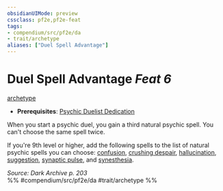 ```yaml
---
obsidianUIMode: preview
cssclass: pf2e,pf2e-feat
tags:
- compendium/src/pf2e/da
- trait/archetype
aliases: ["Duel Spell Advantage"]
---
```

# Duel Spell Advantage  *Feat 6*  
[archetype](../../rules/traits/archetype.md)  

- **Prerequisites**: [Psychic Duelist Dedication](psychic-duelist-dedication-da.md)

When you start a psychic duel, you gain a third natural psychic spell. You can't choose the same spell twice.

If you're 9th level or higher, add the following spells to the list of natural psychic spells you can choose: [confusion](../spells/confusion.md), [crushing despair](../spells/crushing-despair.md), [hallucination](../spells/hallucination.md), [suggestion](../spells/suggestion.md), [synaptic pulse](../spells/synaptic-pulse.md), and [synesthesia](../spells/synesthesia.md).

*Source: Dark Archive p. 203*  
%% #compendium/src/pf2e/da #trait/archetype %%